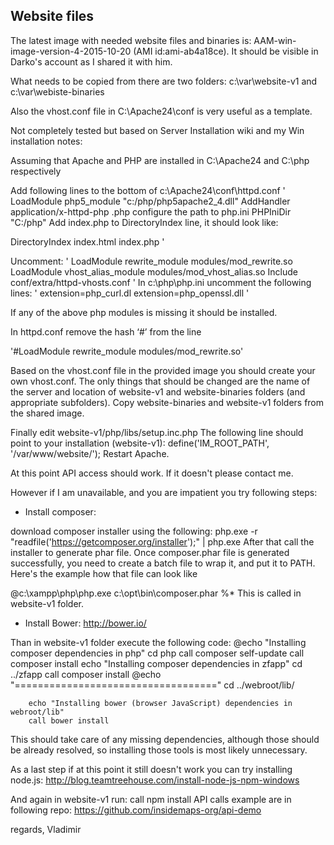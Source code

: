 
## Website files

The latest image with needed website files and binaries is:
AAM-win-image-version-4-2015-10-20 (AMI id:ami-ab4a18ce). It should be visible in Darko's account as I shared it with him.

What needs to be copied from there are two folders:
c:\var\website-v1 and c:\var\webiste-binaries

Also the vhost.conf file in C:\Apache24\conf is very useful as a template.

Not completely tested but based on Server Installation wiki and my Win installation notes:

Assuming that Apache and PHP are installed in C:\Apache24 and C:\php respectively

Add following lines to the bottom of c:\Apache24\conf\httpd.conf
'
LoadModule php5_module "c:/php/php5apache2_4.dll"
AddHandler application/x-httpd-php .php
 configure the path to php.ini
PHPIniDir "C:/php"
Add index.php to DirectoryIndex line, it should look like:

<IfModule dir_module>
    DirectoryIndex index.html index.php
</IfModule>
'

Uncomment:
'
LoadModule rewrite_module modules/mod_rewrite.so
LoadModule vhost_alias_module modules/mod_vhost_alias.so
Include conf/extra/httpd-vhosts.conf
'
In c:\php\php.ini uncomment the following lines:
'
extension=php_curl.dl
extension=php_openssl.dll
'


If any of the above php modules is missing it should be installed.

In httpd.conf remove the hash ‘#’ from the line

'#LoadModule rewrite_module modules/mod_rewrite.so'

Based on the vhost.conf file in the provided image you should create your own vhost.conf. The only things that should be changed are the name of the server and location of website-v1 and website-binaries folders (and appropriate subfolders).
Copy website-binaries and website-v1 folders from the shared image.

Finally edit website-v1/php/libs/setup.inc.php
The following line should point to your installation (website-v1):
define('IM_ROOT_PATH', '/var/www/website/');
Restart Apache.

At this point API access should work. If it doesn't please contact me. 

However if I am unavailable, and you are impatient you try following steps:
- Install composer:

 download composer installer using the following:
php.exe -r "readfile('https://getcomposer.org/installer');" | php.exe
After that call the installer to generate phar file. Once composer.phar file is generated successfully, you need to create a batch file to wrap it, and put it to PATH. Here's the example how that file can look like

@c:\xampp\php\php.exe c:\opt\bin\composer.phar %*
This is called in website-v1 folder.

- Install Bower: http://bower.io/

Than in website-v1 folder execute the following code:
@echo "Installing composer dependencies in php"
cd php
call composer self-update
call composer install
echo "Installing composer dependencies in zfapp"
cd ../zfapp
call composer install
@echo "==================================="
cd ../webroot/lib/

        echo "Installing bower (browser JavaScript) dependencies in webroot/lib"
        call bower install
This should take care of any missing dependencies, although those should be already resolved, so installing those tools is most likely unnecessary.

As a last step if at this point it still doesn't work you can try installing node.js:
http://blog.teamtreehouse.com/install-node-js-npm-windows

And again in website-v1 run:
call npm install
API calls example are in following repo:
https://github.com/insidemaps-org/api-demo



regards,
Vladimir
